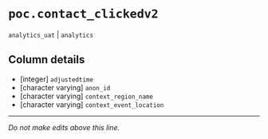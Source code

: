 # `poc.contact_clickedv2`
`analytics_uat` | `analytics`

## Column details
* [integer]   `adjustedtime`
* [character varying] `anon_id`
* [character varying] `context_region_name`
* [character varying] `context_event_location`

-------------------------------------------------------------------------------
*Do not make edits above this line.*

